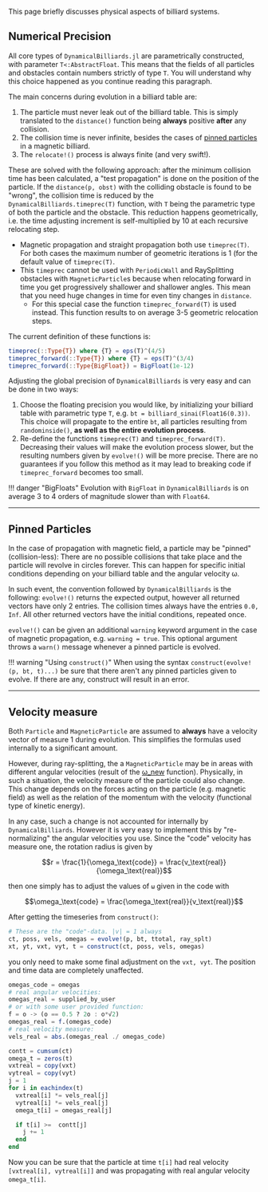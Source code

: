 This page briefly discusses physical aspects of billiard systems.

## Numerical Precision

All core types of `DynamicalBilliards.jl` are parametrically constructed, with
parameter `T<:AbstractFloat`. This means that the fields of all particles and obstacles
contain numbers strictly of type `T`. You will understand why this choice happened
as you continue reading this paragraph.

The main concerns during evolution in a billiard table are:

1. The particle must never leak out of the billiard table. This is simply translated
   to the `distance()` function being **always** positive **after** any collision.
2. The collision time is never infinite, besides the cases of
   [pinned particles](physics/#pinned-particles) in a magnetic billiard.
3. The `relocate!()` process is always finite (and very swift!).

These are solved with the following approach: after the minimum collision time has been calculated, a "test propagation" is done on the position of the particle. If the
`distance(p, obst)` with the colliding obstacle is found to be "wrong", the collision
time is reduced by the `DynamicalBilliards.timeprec(T)` function, with `T` being the parametric type of both the particle and the obstacle. This reduction happens
geometrically, i.e. the time adjusting increment is self-multiplied by 10 at each
recursive relocating step.

* Magnetic propagation and straight propagation both use `timeprec(T)`.
  For both cases the maximum number of geometric iterations is 1 (for the default
  value of `timeprec(T)`.
* This `timeprec` cannot be used with `PeriodicWall` and RaySplitting obstacles with
  `MagneticParticle`s because when relocating forward in time you get progressively
  shallower and shallower angles. This mean that you need huge changes in time for even tiny changes in `distance`.
  * For this special case the function `timeprec_forward(T)` is used instead. This
    function results to on average 3-5 geometric relocation steps.

The current definition of these functions is:
```julia
timeprec(::Type{T}) where {T} = eps(T)^(4/5)
timeprec_forward(::Type{T}) where {T} = eps(T)^(3/4)
timeprec_forward(::Type{BigFloat}) = BigFloat(1e-12)
```

Adjusting the global precision of `DynamicalBilliards` is very easy and can be done in
two ways:

1. Choose the floating precision you would like, by initializing your billiard table
   with parametric type `T`, e.g. `bt = billiard_sinai(Float16(0.3))`. This choice
   will propagate to the entire `bt`, all particles resulting from `randominside()`,
   **as well as the entire evolution process**.
2. Re-define the functions `timeprec(T)` and `timeprec_forward(T)`. Decreasing their
   values will make the evolution process slower, but the resulting numbers given by
   `evolve!()` will be more precise. There are no guarantees if you follow this method
   as it may lead to breaking code if `timeprec_forward` becomes too small.

!!! danger "BigFloats"
    Evolution with `BigFloat` in `DynamicalBilliards` is on average
    3 to 4 orders of magnitude slower than with `Float64`.

---


## Pinned Particles
In the case of propagation with magnetic field, a particle may be "pinned" (collision-less):
There are no possible collisions that take place and the particle will revolve in circles
forever. This can happen for specific initial conditions depending on your billiard table
and the angular velocity ω.

In such event, the convention followed by `DynamicalBilliards` is the following:
`evolve!()` returns the expected output, however all returned vectors have only 2
entries. The collision times always have the entries `0.0, Inf`. All other returned
vectors have the initial conditions, repeated once.

`evolve!()` can be given an additional `warning` keyword argument in the case
of magnetic propagation, e.g. `warning = true`. This optional argument throws a `warn()` message whenever a pinned particle is evolved.

!!! warning "Using `construct()`"
    When using the syntax `construct(evolve!(p, bt, t)...)` be sure that there
    aren't any pinned particles given to evolve. If there are any,
    construct will result in an error.

---

## Velocity measure

Both `Particle` and `MagneticParticle` are assumed to **always** have a velocity vector of measure 1 during evolution. This simplifies the formulas used internally to a significant amount.

However, during ray-splitting, the a `MagneticParticle` may be in areas with different angular velocities (result of the [ω_new](/tutorials/ray-splitting/#ray-splitting-functions) function). Physically, in such a situation, the velocity measure of the particle could also change. This change depends on the forces acting on the particle (e.g. magnetic field) as well as the relation of the momentum with the velocity (functional type of kinetic energy).

In any case, such a change is not accounted for internally by `DynamicalBilliards`. However it is very easy to implement this by "re-normalizing" the angular velocities you use. Since the "code" velocity has measure one, the rotation radius is given by

```math
r = \frac{1}{\omega_\text{code}} = \frac{v_\text{real}}{\omega_\text{real}}
```

then one simply has to adjust the values of `ω` given in the code with
```math
\omega_\text{code} = \frac{\omega_\text{real}}{v_\text{real}}
```

After getting the timeseries from `construct()`:
```julia
# These are the "code"-data. |v| = 1 always
ct, poss, vels, omegas = evolve!(p, bt, ttotal, ray_splt)
xt, yt, vxt, vyt, t = construct(ct, poss, vels, omegas)
```
you only need to make some final adjustment on the `vxt, vyt`. The position and time data
are completely unaffected.

```julia
omegas_code = omegas
# real angular velocities:
omegas_real = supplied_by_user
# or with some user provided function:
f = o -> (o == 0.5 ? 2o : o*√2)
omegas_real = f.(omegas_code)
# real velocity measure:
vels_real = abs.(omegas_real ./ omegas_code)

contt = cumsum(ct)
omega_t = zeros(t)
vxtreal = copy(vxt)
vytreal = copy(vyt)
j = 1
for i in eachindex(t)
  vxtreal[i] *= vels_real[j]
  vytreal[i] *= vels_real[j]
  omega_t[i] = omegas_real[j]

  if t[i] >=  contt[j]
    j += 1
  end
end
```
Now you can be sure that the particle at time `t[i]` had real velocity `[vxtreal[i], vytreal[i]]` and was propagating with real angular velocity `omega_t[i]`.
